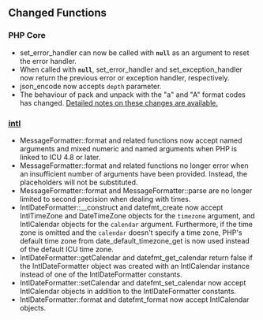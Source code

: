 Changed Functions
-----------------

### PHP Core

-   <span class="simpara"> <span
    class="function">set\_error\_handler</span> can now be called with
    **`null`** as an argument to reset the error handler. </span>
-   <span class="simpara"> When called with **`null`**, <span
    class="function">set\_error\_handler</span> and <span
    class="function">set\_exception\_handler</span> now return the
    previous error or exception handler, respectively. </span>
-   <span class="simpara"> <span class="function">json\_encode</span>
    now accepts `depth` parameter. </span>
-   <span class="simpara"> The behaviour of <span
    class="function">pack</span> and <span
    class="function">unpack</span> with the "a" and "A" format codes has
    changed.
    <a href="/migration55/incompatible.html#migration55.incompatible.pack" class="link">Detailed notes on these changes are available.</a>
    </span>

### <a href="/book/intl.html" class="link">intl</a>

-   <span class="simpara"> <span
    class="methodname">MessageFormatter::format</span> and related
    functions now accept named arguments and mixed numeric and named
    arguments when PHP is linked to ICU 4.8 or later. </span>
-   <span class="simpara"> <span
    class="methodname">MessageFormatter::format</span> and related
    functions no longer error when an insufficient number of arguments
    have been provided. Instead, the placeholders will not be
    substituted. </span>
-   <span class="simpara"> <span
    class="methodname">MessageFormatter::format</span> and <span
    class="methodname">MessageFormatter::parse</span> are no longer
    limited to second precision when dealing with times. </span>
-   <span class="simpara"> <span
    class="methodname">IntlDateFormatter::\_\_construct</span> and <span
    class="function">datefmt\_create</span> now accept <span
    class="classname">IntlTimeZone</span> and <span
    class="classname">DateTimeZone</span> objects for the `timezone`
    argument, and <span class="classname">IntlCalendar</span> objects
    for the `calendar` argument. Furthermore, if the time zone is
    omitted and the `calendar` doesn't specify a time zone, PHP's
    default time zone from <span
    class="function">date\_default\_timezone\_get</span> is now used
    instead of the default ICU time zone. </span>
-   <span class="simpara"> <span
    class="methodname">IntlDateFormatter::getCalendar</span> and <span
    class="function">datefmt\_get\_calendar</span> return false if the
    <span class="classname">IntlDateFormatter</span> object was created
    with an <span class="classname">IntlCalendar</span> instance instead
    of one of the <span class="classname">IntlDateFormatter</span>
    constants. </span>
-   <span class="simpara"> <span
    class="methodname">IntlDateFormatter::setCalendar</span> and <span
    class="function">datefmt\_set\_calendar</span> now accept <span
    class="classname">IntlCalendar</span> objects in addition to the
    <span class="classname">IntlDateFormatter</span> constants. </span>
-   <span class="simpara"> <span
    class="methodname">IntlDateFormatter::format</span> and <span
    class="function">datefmt\_format</span> now accept <span
    class="classname">IntlCalendar</span> objects. </span>
